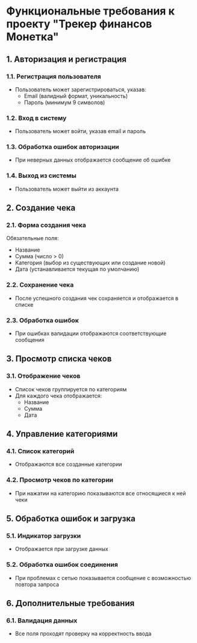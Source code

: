# Функциональные требования к проекту "Трекер финансов Монетка"

## 1. Авторизация и регистрация

### 1.1. Регистрация пользователя
- Пользователь может зарегистрироваться, указав:
    - Email (валидный формат, уникальность)
    - Пароль (минимум 9 символов)

### 1.2. Вход в систему
- Пользователь может войти, указав email и пароль

### 1.3. Обработка ошибок авторизации
- При неверных данных отображается сообщение об ошибке

### 1.4. Выход из системы
- Пользователь может выйти из аккаунта

## 2. Создание чека

### 2.1. Форма создания чека
Обязательные поля:
- Название
- Сумма (число > 0)
- Категория (выбор из существующих или создание новой)
- Дата (устанавливается текущая по умолчанию)

### 2.2. Сохранение чека
- После успешного создания чек сохраняется и отображается в списке

### 2.3. Обработка ошибок
- При ошибках валидации отображаются соответствующие сообщения

## 3. Просмотр списка чеков

### 3.1. Отображение чеков
- Список чеков группируется по категориям
- Для каждого чека отображается:
    - Название
    - Сумма
    - Дата

## 4. Управление категориями

### 4.1. Список категорий
- Отображаются все созданные категории

### 4.2. Просмотр чеков по категории
- При нажатии на категорию показываются все относящиеся к ней чеки

## 5. Обработка ошибок и загрузка

### 5.1. Индикатор загрузки
- Отображается при загрузке данных

### 5.2. Обработка ошибок соединения
- При проблемах с сетью показывается сообщение с возможностью повтора запроса

## 6. Дополнительные требования

### 6.1. Валидация данных
- Все поля проходят проверку на корректность ввода